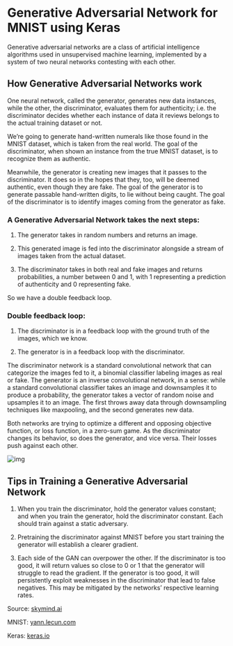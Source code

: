 # Generative Adversarial Network for MNIST using Keras

Generative adversarial networks are a class of artificial intelligence algorithms used in unsupervised machine learning, implemented by a system of two neural networks contesting with each other.

## How Generative Adversarial Networks work

One neural network, called the generator, generates new data instances, while the other, the discriminator, evaluates them for authenticity; i.e. the discriminator decides whether each instance of data it reviews belongs to the actual training dataset or not.

We’re going to generate hand-written numerals like those found in the MNIST dataset, which is taken from the real world. The goal of the discriminator, when shown an instance from the true MNIST dataset, is to recognize them as authentic.

Meanwhile, the generator is creating new images that it passes to the discriminator. It does so in the hopes that they, too, will be deemed authentic, even though they are fake. The goal of the generator is to generate passable hand-written digits, to lie without being caught. The goal of the discriminator is to identify images coming from the generator as fake.

### A Generative Adversarial Network takes the next steps:

1. The generator takes in random numbers and returns an image.

2. This generated image is fed into the discriminator alongside a stream of images taken from the actual dataset.

3. The discriminator takes in both real and fake images and returns probabilities, a number between 0 and 1, with 1 representing a prediction of authenticity and 0 representing fake.

So we have a double feedback loop.

### Double feedback loop:

1. The discriminator is in a feedback loop with the ground truth of the images, which we know.

2. The generator is in a feedback loop with the discriminator.

The discriminator network is a standard convolutional network that can categorize the images fed to it, a binomial classifier labeling images as real or fake. The generator is an inverse convolutional network, in a sense: while a standard convolutional classifier takes an image and downsamples it to produce a probability, the generator takes a vector of random noise and upsamples it to an image. The first throws away data through downsampling techniques like maxpooling, and the second generates new data.

Both networks are trying to optimize a different and opposing objective function, or loss function, in a zero-sum game. As the discriminator changes its behavior, so does the generator, and vice versa. Their losses push against each other.

![img](https://skymind.ai/images/wiki/GANs.png)

## Tips in Training a Generative Adversarial Network

1. When you train the discriminator, hold the generator values constant; and when you train the generator, hold the discriminator constant. Each should train against a static adversary. 

2. Pretraining the discriminator against MNIST before you start training the generator will establish a clearer gradient.

3. Each side of the GAN can overpower the other. If the discriminator is too good, it will return values so close to 0 or 1 that the generator will struggle to read the gradient. If the generator is too good, it will persistently exploit weaknesses in the discriminator that lead to false negatives. This may be mitigated by the networks’ respective learning rates.

Source: [skymind.ai](https://skymind.ai/wiki/generative-adversarial-network-gan) 

MNIST: [yann.lecun.com](http://yann.lecun.com/exdb/mnist/) 

Keras: [keras.io](https://keras.io/) 
